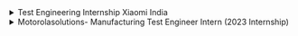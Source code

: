 <details>
<summary> Test Engineering Internship Xiaomi India </summary>
<br>
About <br>
 
#### Responsibilities:
 
- Assist with day-to-day ROM testing - We have 13+ devices that go through a continuous development process and hence there will be test suites which has a complete on-demand basis <br>
- Follow Agile software development methodology therefore new features/implementations need to be checked continuously across various iterations <br>
- Work with BSP Engineers for feature additions and fixes <br>
- Assist with user review analysis <br>
- Build an automated test system <br>

#### Education and Experience Required:<br>
- In-depth understanding of Display technologies - A very basic understanding of LCD/LED/OLED/AMOLED display technologies as well as applications of it like HDR/HDR10/Dolby Vision <br>
- Aware of Smart TV testing for Board Support Packages - Applicant should have a very clear understanding of TV functions such as HDMI/USB/Optical/Co-axial/Ethernet/Wireless Interfaces <br>
- Ability to write scripts for testing - Additional benefit if the application has programming experience where the applicant can write scripts that can automate testing functions <br>
- Understanding of display and sound technology - Applicant should have a greater understanding of technology rather than just the functions and is expected to identify new technologies and find applications in our ecosystem of devices <br>
- Ability to isolate, analyze and identify issues in feature flows - Applicant should be able to identify user behavior and suggest optimal flows to improve our user experience <br>
- Self-learning - Applicant is expected to learn new things/unknown things by themselves this will ensure they can work independently <br>
- Programming capability in Java/Python or any scripting language - Any level of programming is hugely welcomed. Applicants can always learn higher levels during their time at work <br>


Official Website- <br>
https://xiaomi.app.param.ai/jobs/test-engineer-894/?utm_source=Test_Engineering_Internship_unstop&utm_medium=listing&utm_campaign=unstop<br>
<br>

</details>
<details>
<summary> Motorolasolutions- Manufacturing Test Engineer Intern (2023 Internship) </summary>
<br>
About <br>
 
#### Responsibilities:
 
Motorola Solutions is there for our customers when everything is on the line. In extreme moments — when a hurricane lands or when a fire breaks out. And in everyday moments — when a package arrives just in time for the holiday or when a child doesn’t miss the school bus home. 

We unify voice, data, video and analytics in one integrated ecosystem to enable individuals, businesses and communities to work together in more powerful ways. To help people make better decisions, act confidently and be their best in the moments that matter. Bring your passion, potential and talents to Motorola Solutions and connect with a career that matters.<br>
  
Candidates must be currently pursuing a Bachelor's Degree specifically in the fields of Electrical Engineering, Computer Science or Computer Engineering.<br>

Must have a graduation date on or after December 2023

Education and Experience Required:<br>
Enrolled in University.<br>


Official Website- <br>
https://motorolasolutions.wd5.myworkdayjobs.com/Careers/login<br>
<br>

</details>
